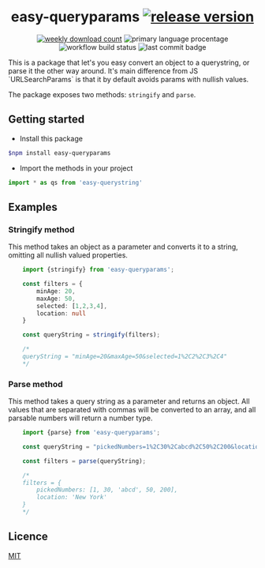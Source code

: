 <div align="center">

# easy-queryparams [![release version](https://img.shields.io/npm/v/easy-queryparams)](https://www.npmjs.com/package/easy-queryparams) 

[![weekly download count](https://img.shields.io/npm/dm/easy-queryparams)](https://npmcharts.com/compare/easy-queryparams?interval=30&minimal=true) ![primary language procentage](https://img.shields.io/github/languages/top/bartektelec/easy-queryparams) ![workflow build status](https://img.shields.io/github/workflow/status/bartektelec/easy-queryparams/Test%20on%20push) ![last commit badge](https://img.shields.io/github/last-commit/bartektelec/easy-queryparams)

</div>
This is a package that let's you easy convert an object to a querystring, or parse it the other way around. It's main difference from JS `URLSearchParams` is that it by default avoids params with nullish values.

The package exposes two methods: `stringify` and `parse`.

## Getting started
- Install this package
```bash
$npm install easy-queryparams
```
- Import the methods in your project
```ts
import * as qs from 'easy-querystring'
```

## Examples

### Stringify method

This method takes an object as a parameter and converts it to a string, omitting all nullish valued properties.

```ts
    import {stringify} from 'easy-queryparams';

    const filters = {
        minAge: 20,
        maxAge: 50,
        selected: [1,2,3,4],
        location: null
    }

    const queryString = stringify(filters);

    /*
    queryString = "minAge=20&maxAge=50&selected=1%2C2%2C3%2C4"
    */
```

### Parse method

This method takes a query string as a parameter and returns an object. All values that are separated with commas will be converted to an array, and all parsable numbers will return a number type.

```ts
    import {parse} from 'easy-queryparams';

    const queryString = "pickedNumbers=1%2C30%2Cabcd%2C50%2C200&location=New%20York";

    const filters = parse(queryString);

    /*
    filters = {
        pickedNumbers: [1, 30, 'abcd', 50, 200],
        location: 'New York'
    }
    */
```

## Licence

[MIT](https://opensource.org/licenses/MIT)

